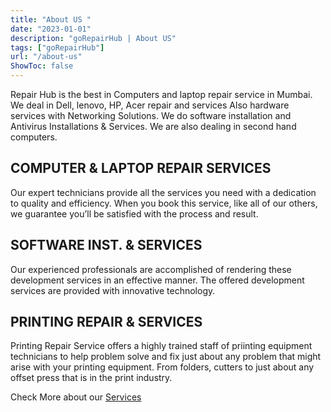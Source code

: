 ```yaml
---
title: "About US "
date: "2023-01-01"
description: "goRepairHub | About US"
tags: ["goRepairHub"]
url: "/about-us"
ShowToc: false
---
```


Repair Hub is the best in Computers and laptop repair service in Mumbai. We deal in Dell, lenovo, HP, Acer repair and services Also hardware services with Networking Solutions. We do software installation and Antivirus Installations & Services. We are also dealing in second hand computers.

## COMPUTER & LAPTOP REPAIR SERVICES

Our expert technicians provide all the services you need with a dedication to quality and efficiency. When you book this service, like all of our others, we guarantee you’ll be satisfied with the process and result.

## SOFTWARE INST. & SERVICES

Our experienced professionals are accomplished of rendering these development services in an effective manner. The offered development services are provided with innovative technology.

## PRINTING REPAIR & SERVICES

Printing Repair Service offers a highly trained staff of priinting equipment technicians to help problem solve and fix just about any problem that might arise with your printing equipment. From folders, cutters to just about any offset press that is in the print industry.


Check More about our <a href="/services">Services</a>